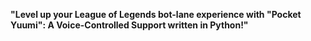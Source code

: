 **"Level up your League of Legends bot-lane experience with "Pocket Yuumi": A Voice-Controlled Support written in Python!"**



